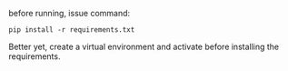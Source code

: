 before running, issue command:

```
pip install -r requirements.txt
```
Better yet, create a virtual environment and activate before installing the
requirements.
